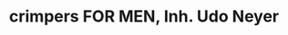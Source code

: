---
title: "crimpers FOR MEN, Inh. Udo Neyer"
url: /feldkirch/crimpers-for-men-inh-udo-neyer/
shop: Friseur
---